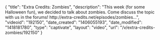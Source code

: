 {
    "title": "Extra Credits: Zombies",
    "description": "This week (for some Halloween fun), we decided to talk about zombies. Come discuss the topic with us in the forums! http:\/\/extra-credits.net\/episodes\/zombies...",
    "videoid": "192150",
    "date_created": "1406055193",
    "date_modified": "1418181780",
    "type": "captivate",
    "layout": "video",
    "url": "\/v\/extra-credits-zombies\/192150"
}
